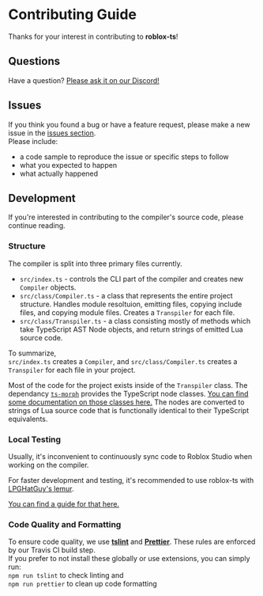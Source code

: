 # Contributing Guide
Thanks for your interest in contributing to **roblox-ts**!

## Questions
Have a question? [Please ask it on our Discord!](https://discord.gg/f6Rn6RY)

## Issues
If you think you found a bug or have a feature request, please make a new issue in the [issues section](https://github.com/roblox-ts/roblox-ts).\
Please include:
- a code sample to reproduce the issue or specific steps to follow
- what you expected to happen
- what actually happened

## Development
If you're interested in contributing to the compiler's source code, please continue reading.

### Structure
The compiler is split into three primary files currently.
- `src/index.ts` - controls the CLI part of the compiler and creates new `Compiler` objects.
- `src/class/Compiler.ts` - a class that represents the entire project structure. Handles module resoltuion, emitting files, copying include files, and copying module files. Creates a `Transpiler` for each file.
- `src/class/Transpiler.ts` - a class consisting mostly of methods which take TypeScript AST Node objects, and return strings of emitted Lua source code.

To summarize,\
`src/index.ts` creates a `Compiler`, and `src/class/Compiler.ts` creates a `Transpiler` for each file in your project.

Most of the code for the project exists inside of the `Transpiler` class. The dependancy [`ts-morph`](https://github.com/dsherret/ts-morph) provides the TypeScript node classes. [You can find some documentation on those classes here.](https://dsherret.github.io/ts-morph/) The nodes are converted to strings of Lua source code that is functionally identical to their TypeScript equivalents.

### Local Testing
Usually, it's inconvenient to continuously sync code to Roblox Studio when working on the compiler.

For faster development and testing, it's recommended to use roblox-ts with [LPGHatGuy's lemur](https://github.com/LPGhatguy/lemur).

[You can find a guide for that here.](https://github.com/roblox-ts/roblox-ts/wiki/Usage-with-Lemur)

### Code Quality and Formatting
To ensure code quality, we use **[tslint](https://palantir.github.io/tslint/)** and **[Prettier](https://prettier.io/)**. These rules are enforced by our Travis CI build step.\
If you prefer to not install these globally or use extensions, you can simply run:\
`npm run tslint` to check linting and\
`npm run prettier` to clean up code formatting